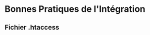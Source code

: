 Bonnes Pratiques de l'Intégration
=================================

Fichier .htaccess
-----------------